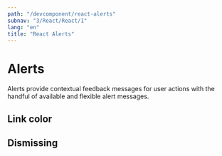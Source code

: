 ```yaml
---
path: "/devcomponent/react-alerts"
subnav: "3/React/React/1"
lang: "en"
title: "React Alerts"
---
```


# Alerts

Alerts provide contextual feedback messages for user actions with the handful of available and flexible alert messages.
<reactalertexample1 />

## Link color

<reactalertexample2 />

## Dismissing

<reactalertexample3 />